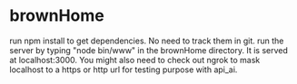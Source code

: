 # brownHome
run npm install to get dependencies. No need to track them in git.
run the server by typing "node bin/www" in the brownHome directory. It is served at localhost:3000. You might also need to check out ngrok to mask localhost to a https or http url for testing purpose with api_ai.  
